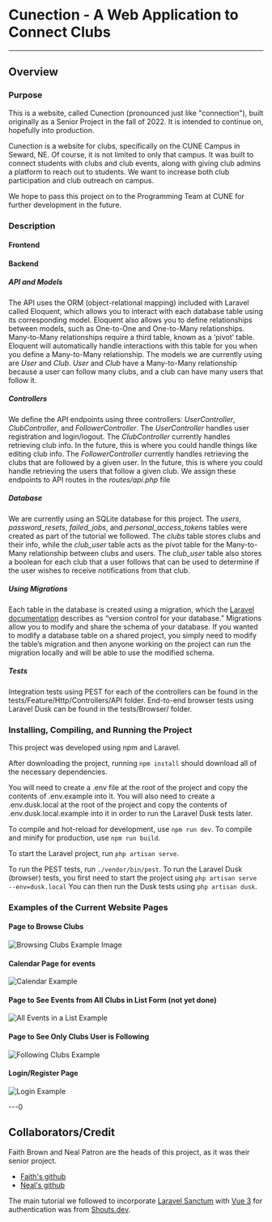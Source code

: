 # Cunection - A Web Application to Connect Clubs

---

## Overview
### Purpose
This is a website, called Cunection (pronounced just like "connection"), built originally as a Senior Project in the fall of 2022. It is intended to continue on, hopefully into production.

Cunection is a website for clubs, specifically on the CUNE Campus in Seward, NE. Of course, it is not limited to only that campus. It was built to connect students with clubs and club events, along with giving club admins a platform to reach out to students. We want to increase both club participation and club outreach on campus. 

We hope to pass this project on to the Programming Team at CUNE for further development in the future. 

### Description
#### Frontend


#### Backend
##### API and Models
The API uses the ORM (object-relational mapping) included with Laravel called Eloquent, which allows you to interact with each database table using its corresponding model. Eloquent also allows you to define relationships between models, such as One-to-One and One-to-Many relationships. Many-to-Many relationships require a third table, known as a ‘pivot’ table. Eloquent will automatically handle interactions with this table for you when you define a Many-to-Many relationship. The models we are currently using are *User* and *Club*. *User* and *Club* have a Many-to-Many relationship because a user can follow many clubs, and a club can have many users that follow it.

##### Controllers
We define the API endpoints using three controllers: *UserController*, *ClubController*, and *FollowerController*. The *UserController* handles user registration and login/logout. The *ClubController* currently handles retrieving club info. In the future, this is where you could handle things like editing club info. The *FollowerController* currently handles retrieving the clubs that are followed by a given user. In the future, this is where you could handle retrieving the users that follow a given club. We assign these endpoints to API routes in the *routes/api.php* file

##### Database
We are currently using an SQLite database for this project. The *users*, *password_resets*, *failed_jobs*, and *personal_access_tokens* tables were created as part of the tutorial we followed. The *clubs* table stores clubs and their info, while the *club_user* table acts as the pivot table for the Many-to-Many relationship between clubs and users. The *club_user* table also stores a boolean for each club that a user follows that can be used to determine if the user wishes to receive notifications from that club. 

##### Using Migrations
Each table in the database is created using a migration, which the [Laravel documentation](https://laravel.com/docs/7.x/migrations#introduction) describes as “version control for your database.” Migrations allow you to modify and share the schema of your database. If you wanted to modify a database table on a shared project, you simply need to modify the table’s migration and then anyone working on the project can run the migration locally and will be able to use the modified schema. 

##### Tests
Integration tests using PEST for each of the controllers can be found in the tests/Feature/Http/Controllers/API folder. End-to-end browser tests using Laravel Dusk can be found in the tests/Browser/ folder.

### Installing, Compiling, and Running the Project
This project was developed using npm and Laravel. 

After downloading the project, running `npm install` should download all of the necessary dependencies.

You will need to create a .env file at the root of the project and copy the contents of .env.example into it.
You will also need to create a .env.dusk.local at the root of the project and copy the contents of .env.dusk.local.example into it in order to run the Laravel Dusk tests later.

To compile and hot-reload for development, use `npm run dev`. 
To compile and minify for production, use `npm run build`.

To start the Laravel project, run `php artisan serve`.

To run the PEST tests, run `./vendor/bin/pest`.
To run the Laravel Dusk (browser) tests, you first need to start the project using
    `php artisan serve --env=dusk.local`
You can then run the Dusk tests using `php artisan dusk`.

### Examples of the Current Website Pages

#### Page to Browse Clubs
![Browsing Clubs Example Image](./readme-assets/Browse_Clubs_Example.png)

#### Calendar Page for events
![Calendar Example](./readme-assets/Calendar_Example.png)

#### Page to See Events from All Clubs in List Form (not yet done)
![All Events in a List Example](./readme-assets/Events_All_List_Example.png)

#### Page to See Only Clubs User is Following 
![Following Clubs Example](./readme-assets/Following_Clubs_Example.png)

#### Login/Register Page
![Login Example](./readme-assets/Login_Example.png)

---0

## Collaborators/Credit
Faith Brown and Neal Patron are the heads of this project, as it was their senior project. 

- [Faith's github](https://github.com/boileddragon)
- [Neal's github](https://github.com/nealpatron)

The main tutorial we followed to incorporate [Laravel Sanctum](https://laravel.com/docs/9.x/sanctum) with [Vue 3](https://vuejs.org/) for authentication was from [Shouts.dev](https://shouts.dev/articles/laravel-spa-with-vue3-auth-crud-example#step1).